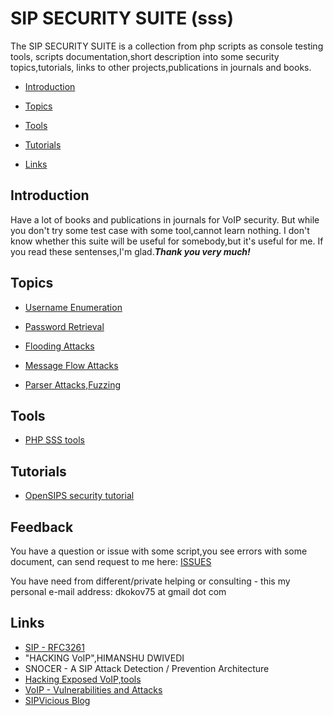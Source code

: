 # SIP SECURITY SUITE (sss)

  The SIP SECURITY SUITE is a collection from php scripts as console testing tools,
scripts documentation,short description into some security topics,tutorials,
links to other projects,publications in journals and books.

* [Introduction](#Indroduction)

* [Topics](#Topics)

* [Tools](#Tools)

* [Tutorials](#Tutorials)

* [Links](#Links)

## Introduction

  Have a lot of books and publications in journals for VoIP security.
But while you don't try some test case with some tool,cannot learn nothing.
I don't know whether this suite will be useful for somebody,but it's useful for me.
If you read these sentenses,I'm glad._**Thank you very much!**_

## Topics

* [Username Enumeration](topics/enum.md)

* [Password Retrieval](topics/pass.md)

* [Flooding Attacks](topics/flood.md)

* [Message Flow Attacks](topics/flow.md)

* [Parser Attacks,Fuzzing](topics/parser.md)

## Tools

* [PHP SSS tools](man/tools.md)

## Tutorials

* [OpenSIPS security tutorial](tutorials/opensips.md)


## Feedback

  You have a question or issue with some script,you see errors with some document,
can send request to me here: [ISSUES](https://github.com/dkokov/sss/issues)

You have need from different/private helping or consulting -
this my personal e-mail address: dkokov75 at gmail dot com

## Links

* [SIP - RFC3261](https://tools.ietf.org/html/rfc3261)
* "HACKING VoIP",HIMANSHU DWIVEDI
* SNOCER - A SIP Attack Detection / Prevention Architecture
* [Hacking Exposed VoIP,tools](http://www.hackingvoip.com/sec_tools.html)
* [VoIP - Vulnerabilities and Attacks](https://www.slideshare.net/null0x00/voip-vulnerabilities-and-attacks)
* [SIPVicious Blog](http://blog.sipvicious.org/)

